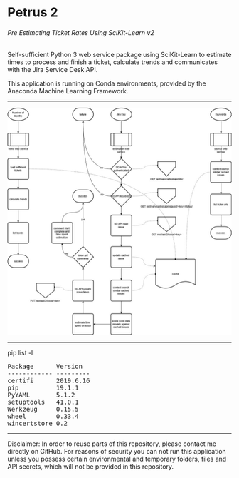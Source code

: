 # Petrus 2
###### Pre Estimating Ticket Rates Using SciKit-Learn v2

Self-sufficient Python 3 web service package using SciKit-Learn to estimate times to process and finish a ticket, calculate trends and communicates with the Jira Service Desk API.

This application is running on Conda environments, provided by the Anaconda Machine Learning Framework.

___

![Petrus 2 Flow Chart](src/petrus_v2.jpg "Petrus 2 Flow Chart")

___

pip list -l
<pre>
Package      Version
------------ ---------
certifi      2019.6.16
pip          19.1.1
PyYAML       5.1.2
setuptools   41.0.1
Werkzeug     0.15.5
wheel        0.33.4
wincertstore 0.2
</pre>

___

Disclaimer: In order to reuse parts of this repository, please contact me directly on GitHub. For reasons of security you can not run this application unless you possess certain environmental and temporary folders, files and API secrets, which will not be provided in this repository.